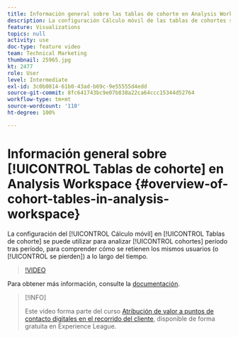 ```yaml
---
title: Información general sobre las tablas de cohorte en Analysis Workspace
description: La configuración Cálculo móvil de las tablas de cohortes se puede utilizar para analizar cohortes entre períodos, para comprender cómo se retienen (o se producen) los mismos usuarios a lo largo del tiempo.
feature: Visualizations
topics: null
activity: use
doc-type: feature video
team: Technical Marketing
thumbnail: 25965.jpg
kt: 2477
role: User
level: Intermediate
exl-id: 3c0b0814-61b0-43ad-b69c-9e55555d4edd
source-git-commit: 8fc641743bc9e07b838a22ca64ccc15344d52764
workflow-type: tm+mt
source-wordcount: '110'
ht-degree: 100%

---
```


# Información general sobre [!UICONTROL Tablas de cohorte] en Analysis Workspace {#overview-of-cohort-tables-in-analysis-workspace}

La configuración del [!UICONTROL Cálculo móvil] en [!UICONTROL Tablas de cohorte] se puede utilizar para analizar [!UICONTROL cohortes] período tras período, para comprender cómo se retienen los mismos usuarios (o [!UICONTROL se pierden]) a lo largo del tiempo.

>[!VIDEO](https://video.tv.adobe.com/v/25965/?quality=12&learn=on)

Para obtener más información, consulte la [documentación](https://experienceleague.adobe.com/docs/analytics/analyze/analysis-workspace/visualizations/cohort-table/cohort-analysis.html?lang=es).

>[!INFO]
>
> Este vídeo forma parte del curso [Atribución de valor a puntos de contacto digitales en el recorrido del cliente](https://experienceleague.adobe.com/?recommended=Analytics-U-1-2020.2&amp;lang=es), disponible de forma gratuita en Experience League.
